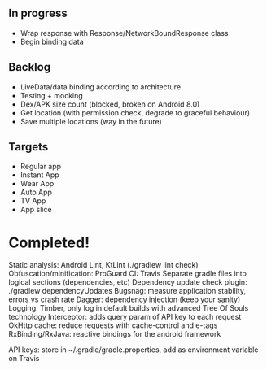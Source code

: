 ## In progress

- Wrap response with Response/NetworkBoundResponse class
- Begin binding data


## Backlog

- LiveData/data binding according to architecture
- Testing + mocking
- Dex/APK size count (blocked, broken on Android 8.0)
- Get location (with permission check, degrade to graceful behaviour)
- Save multiple locations (way in the future)

## Targets

- Regular app
- Instant App
- Wear App
- Auto App
- TV App
- App slice


# Completed!

Static analysis: Android Lint, KtLint (./gradlew lint check)
Obfuscation/minification: ProGuard
CI: Travis
Separate gradle files into logical sections (dependencies, etc)
Dependency update check plugin: ./gradlew dependencyUpdates
Bugsnag: measure application stability, errors vs crash rate
Dagger: dependency injection (keep your sanity)
Logging: Timber, only log in default builds with advanced Tree Of Souls technology
Interceptor: adds query param of API key to each request
OkHttp cache: reduce requests with cache-control and e-tags
RxBinding/RxJava: reactive bindings for the android framework

API keys: store in ~/.gradle/gradle.properties, add as environment variable on Travis